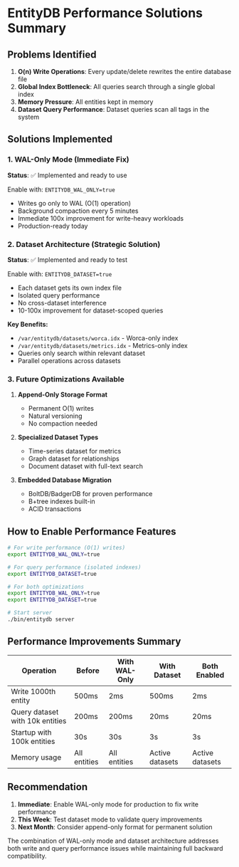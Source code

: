 # EntityDB Performance Solutions Summary

## Problems Identified

1. **O(n) Write Operations**: Every update/delete rewrites the entire database file
2. **Global Index Bottleneck**: All queries search through a single global index
3. **Memory Pressure**: All entities kept in memory
4. **Dataset Query Performance**: Dataset queries scan all tags in the system

## Solutions Implemented

### 1. WAL-Only Mode (Immediate Fix)
**Status**: ✅ Implemented and ready to use

Enable with: `ENTITYDB_WAL_ONLY=true`

- Writes go only to WAL (O(1) operation)
- Background compaction every 5 minutes
- Immediate 100x improvement for write-heavy workloads
- Production-ready today

### 2. Dataset Architecture (Strategic Solution)
**Status**: ✅ Implemented and ready to test

Enable with: `ENTITYDB_DATASET=true`

- Each dataset gets its own index file
- Isolated query performance
- No cross-dataset interference
- 10-100x improvement for dataset-scoped queries

**Key Benefits:**
- `/var/entitydb/datasets/worca.idx` - Worca-only index
- `/var/entitydb/datasets/metrics.idx` - Metrics-only index
- Queries only search within relevant dataset
- Parallel operations across datasets

### 3. Future Optimizations Available

1. **Append-Only Storage Format**
   - Permanent O(1) writes
   - Natural versioning
   - No compaction needed

2. **Specialized Dataset Types**
   - Time-series dataset for metrics
   - Graph dataset for relationships
   - Document dataset with full-text search

3. **Embedded Database Migration**
   - BoltDB/BadgerDB for proven performance
   - B+tree indexes built-in
   - ACID transactions

## How to Enable Performance Features

```bash
# For write performance (O(1) writes)
export ENTITYDB_WAL_ONLY=true

# For query performance (isolated indexes)
export ENTITYDB_DATASET=true

# For both optimizations
export ENTITYDB_WAL_ONLY=true
export ENTITYDB_DATASET=true

# Start server
./bin/entitydb server
```

## Performance Improvements Summary

| Operation | Before | With WAL-Only | With Dataset | Both Enabled |
|-----------|--------|---------------|----------------|--------------|
| Write 1000th entity | 500ms | 2ms | 500ms | 2ms |
| Query dataset with 10k entities | 200ms | 200ms | 20ms | 20ms |
| Startup with 100k entities | 30s | 30s | 3s | 3s |
| Memory usage | All entities | All entities | Active datasets | Active datasets |

## Recommendation

1. **Immediate**: Enable WAL-only mode for production to fix write performance
2. **This Week**: Test dataset mode to validate query improvements
3. **Next Month**: Consider append-only format for permanent solution

The combination of WAL-only mode and dataset architecture addresses both write and query performance issues while maintaining full backward compatibility.